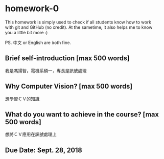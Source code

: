 # homework-0
This homework is simply used to check if all students know how to work with git and GitHub (no credit).
At the sametime, it also helps me to know you a little bit more :)

PS. 中文 or English are both fine.

## Brief self-introduction [max 500 words]
我是馮揚智，電機系碩一，專長是訊號處理
## Why Computer Vision? [max 500 words]
想學習ＣＶ的知識
## What do you want to achieve in the course? [max 500 words]
想將ＣＶ應用在訊號處理上
## Due Date: Sept. 28, 2018
